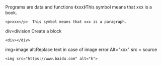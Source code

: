 Programs are data and functions
《xxx》This symbol means that xxx is a book.
```
<p>xxx</p>  This symbol means that xxx is a paragraph.
```
div=division  Create a block

```
<div></div>

```
img=image
alt:Replace text in case of image error Alt="xxx"
src = source
```
<img src="https://www.baidu.com" alt="k">
```